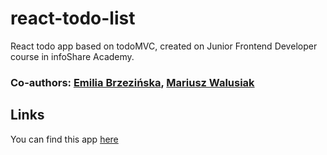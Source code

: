 # react-todo-list

React todo app based on todoMVC, created on Junior Frontend Developer course in infoShare Academy.

### Co-authors: [Emilia Brzezińska](https://github.com/emiliabrzezinska), [Mariusz Walusiak](https://github.com/MariuszWalusiak)

## Links

You can find this app [here](https://react-todo-drozd.web.app/)
